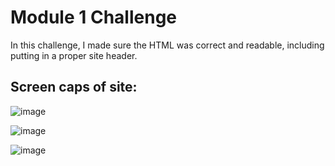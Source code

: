 # Module 1 Challenge

In this challenge, I made sure the HTML was correct and readable, including putting in a proper site header.

## Screen caps of site:

![image](https://github.com/nobrien1996/mod-1-challenge/assets/166971265/7e568dd0-36fc-41fc-8977-5812ce1c529d)

![image](https://github.com/nobrien1996/mod-1-challenge/assets/166971265/a645078b-a647-48d5-8814-5a1d9a67ff31)

![image](https://github.com/nobrien1996/mod-1-challenge/assets/166971265/be477c3a-70c8-40e2-b544-ad991eabeb89)
